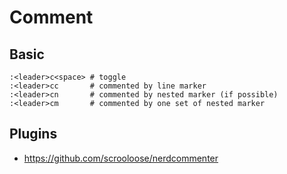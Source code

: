 # Comment

## Basic

```
:<leader>c<space> # toggle
:<leader>cc       # commented by line marker
:<leader>cn       # commented by nested marker (if possible)
:<leader>cm       # commented by one set of nested marker
```

## Plugins

- https://github.com/scrooloose/nerdcommenter
